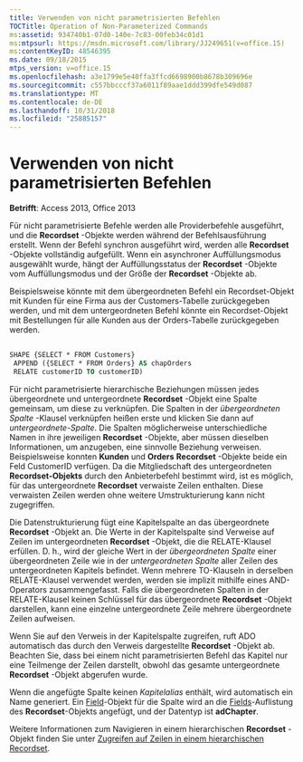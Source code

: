 ```yaml
---
title: Verwenden von nicht parametrisierten Befehlen
TOCTitle: Operation of Non-Parameterized Commands
ms:assetid: 934740b1-07d0-140e-7c83-00feb34c01d1
ms:mtpsurl: https://msdn.microsoft.com/library/JJ249651(v=office.15)
ms:contentKeyID: 48546395
ms.date: 09/18/2015
mtps_version: v=office.15
ms.openlocfilehash: a3e1799e5e40ffa3ffcd6698900b8678b309696e
ms.sourcegitcommit: c557bbcccf37a6011f89aae1ddd399dfe549d087
ms.translationtype: MT
ms.contentlocale: de-DE
ms.lasthandoff: 10/31/2018
ms.locfileid: "25885157"
---
```

# <a name="operation-of-non-parameterized-commands"></a>Verwenden von nicht parametrisierten Befehlen


**Betrifft**: Access 2013, Office 2013

Für nicht parametrisierte Befehle werden alle Providerbefehle ausgeführt, und die **Recordset** -Objekte werden während der Befehlsausführung erstellt. Wenn der Befehl synchron ausgeführt wird, werden alle **Recordset** -Objekte vollständig aufgefüllt. Wenn ein asynchroner Auffüllungsmodus ausgewählt wurde, hängt der Auffüllungsstatus der **Recordset** -Objekte vom Auffüllungsmodus und der Größe der **Recordset** -Objekte ab.

Beispielsweise könnte mit dem übergeordneten Befehl ein Recordset-Objekt mit Kunden für eine Firma aus der Customers-Tabelle zurückgegeben werden, und mit dem untergeordneten Befehl könnte ein Recordset-Objekt mit Bestellungen für alle Kunden aus der Orders-Tabelle zurückgegeben werden.

```vb 
 
SHAPE {SELECT * FROM Customers} 
 APPEND ({SELECT * FROM Orders} AS chapOrders 
 RELATE customerID TO customerID) 
```

Für nicht parametrisierte hierarchische Beziehungen müssen jedes übergeordnete und untergeordnete **Recordset** -Objekt eine Spalte gemeinsam, um diese zu verknüpfen. Die Spalten in der *übergeordneten Spalte* -Klausel verknüpfen heißen erste und klicken Sie dann auf *untergeordnete-Spalte*. Die Spalten möglicherweise unterschiedliche Namen in ihre jeweiligen **Recordset** -Objekte, aber müssen dieselben Informationen, um anzugeben, eine sinnvolle Beziehung verweisen. Beispielsweise konnten **Kunden** und **Orders** **Recordset** -Objekte beide ein Feld CustomerID verfügen. Da die Mitgliedschaft des untergeordneten **Recordset-Objekts** durch den Anbieterbefehl bestimmt wird, ist es möglich, für das untergeordnete **Recordset** verwaiste Zeilen enthalten. Diese verwaisten Zeilen werden ohne weitere Umstrukturierung kann nicht zugegriffen.

Die Datenstrukturierung fügt eine Kapitelspalte an das übergeordnete **Recordset** -Objekt an. Die Werte in der Kapitelspalte sind Verweise auf Zeilen im untergeordneten **Recordset** -Objekt, die die RELATE-Klausel erfüllen. D. h., wird der gleiche Wert in der *übergeordneten Spalte* einer übergeordneten Zeile wie in der *untergeordneten Spalte* aller Zeilen des untergeordneten Kapitels befindet. Wenn mehrere TO-Klauseln in derselben RELATE-Klausel verwendet werden, werden sie implizit mithilfe eines AND-Operators zusammengefasst. Falls die übergeordneten Spalten in der RELATE-Klausel keinen Schlüssel für das übergeordnete **Recordset** -Objekt darstellen, kann eine einzelne untergeordnete Zeile mehrere übergeordnete Zeilen aufweisen.

Wenn Sie auf den Verweis in der Kapitelspalte zugreifen, ruft ADO automatisch das durch den Verweis dargestellte **Recordset** -Objekt ab. Beachten Sie, dass bei einem nicht parametrisierten Befehl das Kapitel nur eine Teilmenge der Zeilen darstellt, obwohl das gesamte untergeordnete **Recordset** -Objekt abgerufen wurde.

Wenn die angefügte Spalte keinen *Kapitelalias* enthält, wird automatisch ein Name generiert. Ein [Field](field-object-ado.md)-Objekt für die Spalte wird an die [Fields](fields-collection-ado.md)-Auflistung des **Recordset**-Objekts angefügt, und der Datentyp ist **adChapter**.

Weitere Informationen zum Navigieren in einem hierarchischen **Recordset** -Objekt finden Sie unter [Zugreifen auf Zeilen in einem hierarchischen Recordset](accessing-rows-in-a-hierarchical-recordset.md).


